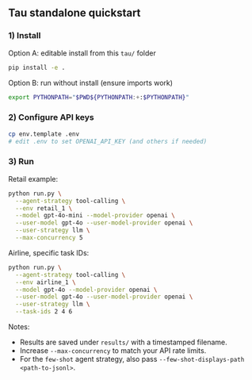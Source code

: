 ## Tau standalone quickstart

### 1) Install

Option A: editable install from this `tau/` folder

```bash
pip install -e .
```

Option B: run without install (ensure imports work)

```bash
export PYTHONPATH="$PWD${PYTHONPATH:+:$PYTHONPATH}"
```

### 2) Configure API keys

```bash
cp env.template .env
# edit .env to set OPENAI_API_KEY (and others if needed)
```

### 3) Run

Retail example:

```bash
python run.py \
  --agent-strategy tool-calling \
  --env retail_1 \
  --model gpt-4o-mini --model-provider openai \
  --user-model gpt-4o --user-model-provider openai \
  --user-strategy llm \
  --max-concurrency 5
```

Airline, specific task IDs:

```bash
python run.py \
  --agent-strategy tool-calling \
  --env airline_1 \
  --model gpt-4o --model-provider openai \
  --user-model gpt-4o --user-model-provider openai \
  --user-strategy llm \
  --task-ids 2 4 6
```

Notes:
- Results are saved under `results/` with a timestamped filename.
- Increase `--max-concurrency` to match your API rate limits.
- For the `few-shot` agent strategy, also pass `--few-shot-displays-path <path-to-jsonl>`.


